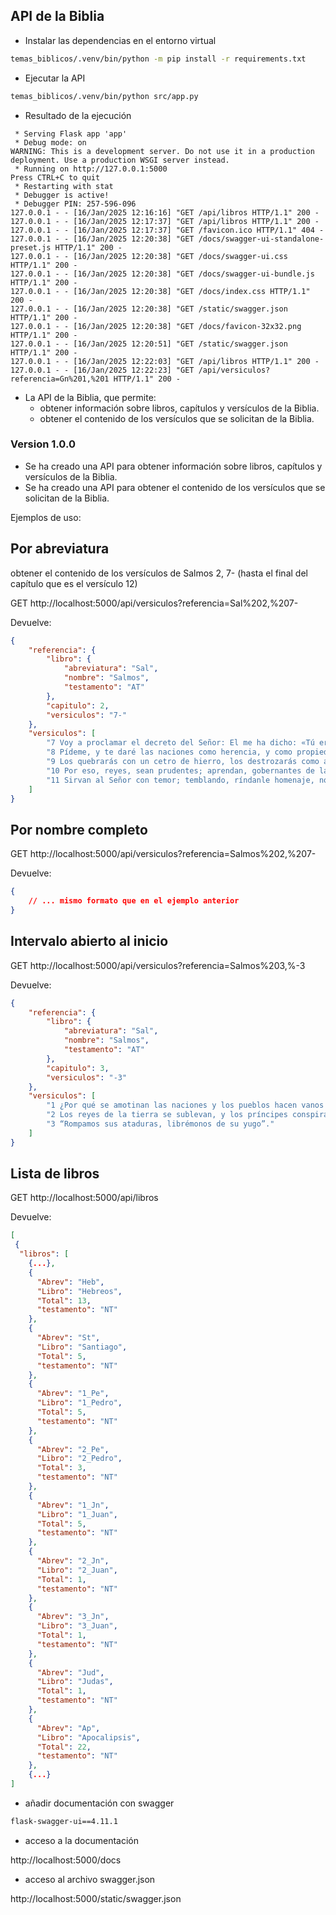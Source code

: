 ## API de la Biblia

- Instalar las dependencias en el entorno virtual

```bash
temas_biblicos/.venv/bin/python -m pip install -r requirements.txt
```

- Ejecutar la API

```bash
temas_biblicos/.venv/bin/python src/app.py
```

- Resultado de la ejecución
```log
 * Serving Flask app 'app'
 * Debug mode: on
WARNING: This is a development server. Do not use it in a production deployment. Use a production WSGI server instead.
 * Running on http://127.0.0.1:5000
Press CTRL+C to quit
 * Restarting with stat
 * Debugger is active!
 * Debugger PIN: 257-596-096
127.0.0.1 - - [16/Jan/2025 12:16:16] "GET /api/libros HTTP/1.1" 200 -
127.0.0.1 - - [16/Jan/2025 12:17:37] "GET /api/libros HTTP/1.1" 200 -
127.0.0.1 - - [16/Jan/2025 12:17:37] "GET /favicon.ico HTTP/1.1" 404 -
127.0.0.1 - - [16/Jan/2025 12:20:38] "GET /docs/swagger-ui-standalone-preset.js HTTP/1.1" 200 -
127.0.0.1 - - [16/Jan/2025 12:20:38] "GET /docs/swagger-ui.css HTTP/1.1" 200 -
127.0.0.1 - - [16/Jan/2025 12:20:38] "GET /docs/swagger-ui-bundle.js HTTP/1.1" 200 -
127.0.0.1 - - [16/Jan/2025 12:20:38] "GET /docs/index.css HTTP/1.1" 200 -
127.0.0.1 - - [16/Jan/2025 12:20:38] "GET /static/swagger.json HTTP/1.1" 200 -
127.0.0.1 - - [16/Jan/2025 12:20:38] "GET /docs/favicon-32x32.png HTTP/1.1" 200 -
127.0.0.1 - - [16/Jan/2025 12:20:51] "GET /static/swagger.json HTTP/1.1" 200 -
127.0.0.1 - - [16/Jan/2025 12:22:03] "GET /api/libros HTTP/1.1" 200 -
127.0.0.1 - - [16/Jan/2025 12:22:23] "GET /api/versiculos?referencia=Gn%201,%201 HTTP/1.1" 200 -
```

- La API de la Biblia, que permite:
    - obtener información sobre libros, capítulos y versículos de la Biblia.
    - obtener el contenido de los versículos que se solicitan de la Biblia.

### Version 1.0.0

- Se ha creado una API para obtener información sobre libros, capítulos y versículos de la Biblia.
- Se ha creado una API para obtener el contenido de los versículos que se solicitan de la Biblia.

Ejemplos de uso:

## Por abreviatura

obtener el contenido de los versículos de Salmos 2, 7- (hasta el final del capítulo que es el versículo 12)

GET http://localhost:5000/api/versiculos?referencia=Sal%202,%207-

Devuelve:

```json
{
    "referencia": {
        "libro": {
            "abreviatura": "Sal",
            "nombre": "Salmos",
            "testamento": "AT"
        },
        "capitulo": 2,
        "versiculos": "7-"
    },
    "versiculos": [
        "7 Voy a proclamar el decreto del Señor: El me ha dicho: «Tú eres mi hijo, yo te he engendrado hoy",
        "8 Pídeme, y te daré las naciones como herencia, y como propiedad, los confines de la tierra.",
        "9 Los quebrarás con un cetro de hierro, los destrozarás como a un vaso de arcilla.",
        "10 Por eso, reyes, sean prudentes; aprendan, gobernantes de la tierra.",
        "11 Sirvan al Señor con temor; temblando, ríndanle homenaje, no sea que se irrite y vayan a la ruina, porque su enojo se enciende en un instante. ¡Felices los que se refugian en él!"
    ]
}
```

## Por nombre completo
GET http://localhost:5000/api/versiculos?referencia=Salmos%202,%207-

Devuelve:

```json
{
    // ... mismo formato que en el ejemplo anterior
}
``` 

## Intervalo abierto al inicio
GET http://localhost:5000/api/versiculos?referencia=Salmos%203,%-3

Devuelve:

```json
{
    "referencia": {
        "libro": {
            "abreviatura": "Sal",
            "nombre": "Salmos",
            "testamento": "AT"
        },
        "capitulo": 3,
        "versiculos": "-3"
    },
    "versiculos": [
        "1 ¿Por qué se amotinan las naciones y los pueblos hacen vanos proyectos?",
        "2 Los reyes de la tierra se sublevan, y los príncipes conspiran contra el Señor y contra su Ungido:",
        "3 “Rompamos sus ataduras, librémonos de su yugo”."
    ]
}
```

## Lista de libros
GET http://localhost:5000/api/libros

Devuelve:

```json
[
 {
  "libros": [
    {...},
    {
      "Abrev": "Heb",
      "Libro": "Hebreos",
      "Total": 13,
      "testamento": "NT"
    },
    {
      "Abrev": "St",
      "Libro": "Santiago",
      "Total": 5,
      "testamento": "NT"
    },
    {
      "Abrev": "1_Pe",
      "Libro": "1_Pedro",
      "Total": 5,
      "testamento": "NT"
    },
    {
      "Abrev": "2_Pe",
      "Libro": "2_Pedro",
      "Total": 3,
      "testamento": "NT"
    },
    {
      "Abrev": "1_Jn",
      "Libro": "1_Juan",
      "Total": 5,
      "testamento": "NT"
    },
    {
      "Abrev": "2_Jn",
      "Libro": "2_Juan",
      "Total": 1,
      "testamento": "NT"
    },
    {
      "Abrev": "3_Jn",
      "Libro": "3_Juan",
      "Total": 1,
      "testamento": "NT"
    },
    {
      "Abrev": "Jud",
      "Libro": "Judas",
      "Total": 1,
      "testamento": "NT"
    },
    {
      "Abrev": "Ap",
      "Libro": "Apocalipsis",
      "Total": 22,
      "testamento": "NT"
    },
    {...}
]
```

- añadir documentación con swagger

```bash
flask-swagger-ui==4.11.1
```
- acceso a la documentación

http://localhost:5000/docs

- acceso al archivo swagger.json

http://localhost:5000/static/swagger.json
